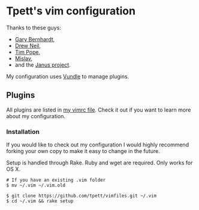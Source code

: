 Tpett's vim configuration
=========================

Thanks to these guys:

* [Gary Bernhardt](http://destroyallsoftware.com),
* [Drew Neil](http://vimcasts.org),
* [Tim Pope](http://tbaggery.com),
* [Mislav](http://mislav.uniqpath.com/),
* and the [Janus project](https://github.com/carlhuda/janus).

My configuration uses [Vundle](https://github.com/gmarik/vundle) to
manage plugins.

## Plugins

All plugins are listed in
[my vimrc file](https://github.com/tpett/vimfiles/blob/master/vimrc).
Check it out if you want to learn more about my configuration.

### Installation

If you would like to check out my configuration I would highly recommend
forking your own copy to make it easy to change in the future.

Setup is handled through Rake. Ruby and wget are required. Only works
for OS X.

    # If you have an existing .vim folder
    $ mv ~/.vim ~/.vim.old

    $ git clone https://github.com/tpett/vimfiles.git ~/.vim
    $ cd ~/.vim && rake setup

